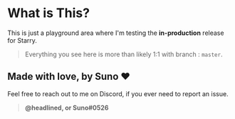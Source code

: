 # What is This?
This is just a playground area where I'm testing the **in-production** release for Starry.
> Everything you see here is more than likely 1:1 with branch : `master`.

## Made with love, by Suno :heart:

Feel free to reach out to me on Discord, if you ever need to report an issue.
> **@headlined, or Suno#0526**
